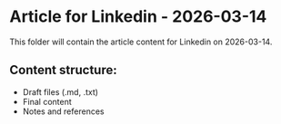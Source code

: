 # Article for Linkedin - 2026-03-14

This folder will contain the article content for Linkedin on 2026-03-14.

## Content structure:
- Draft files (.md, .txt)
- Final content
- Notes and references
